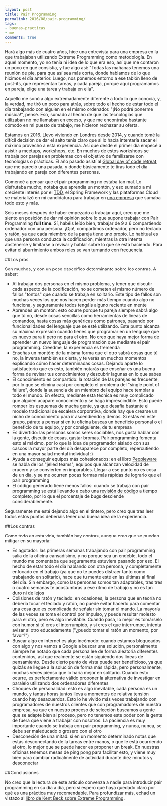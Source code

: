 ```yaml
---
layout: post
title: Pair Programming
permalink: 2016/08/pair-programming/
tags:
- buenas-practicas
- me
comments: true
---
```


Hará algo más de cuatro años, hice una entrevista para una empresa en la que trabajaban utilizando Extreme Programming como metodología. En aquel momento, yo no tenía ni idea de lo que era eso, así que me contaron un poco en qué consistía, y fue algo así: "Todas las mañanas tenemos una reunión de pie, para que así sea más corta, donde hablamos de lo que hicimos el día anterior. Luego, nos ponemos entorno a ese tablón lleno de post-its, que representan tareas, y cada pareja, porque aquí programamos en pareja, elige una tarea y trabaja en ella".

Aquello me sonó a algo extremadamente diferente a todo lo que conocía, y, la verdad, me tiró un poco para atrás, sobre todo el hecho de estar todo el día trabajando con alguien en el mismo ordenador. "¡No podré ponerme música!", pensé. Eso, sumado al hecho de que las tecnologías que utilizaban no me llamaban en exceso, y que me encontraba bastante cómodo en mi puesto de trabajo, me hicieron rechazar su oferta.

<!--break-->

Estamos en 2016. Llevo viviendo en Londres desde 2014, y cuando tomé la difícil decisión de dar el salto tenía claro que si lo hacía intentaría sacar el máximo provecho a esta experiencia. Así que desde el primer día empecé a asistir a meetups, workshops, etc. En muchos de estos workshops se trabaja por parejas en problemas con el objetivo de familizarse con tecnologías o prácticas. El año pasado asistí al [Global day of code retreat](/2015/11/code-retreat-2015/), que me pareció una pasada, y donde básicamente te tiras todo el día trabajando en pareja con diferentes personas.

Comencé a pensar que el pair programming no estaba tan mal. Lo disfrutaba mucho, notaba que aprendía un montón, y eso sumado a mi creciente interés por el [TDD](2015/08/primera-experiencia-tdd/), el Spring Framework y las plataformas Cloud se materializó en mi candidatura para trabajar en [una empresa](https://pivotal.io/) que sumaba todo esto y más.

Seis meses después de haber empezado a trabajar aquí, creo que me siento en posición de dar mi opinión sobre lo que supone trabajar con Pair Programming **full time**. Sí, habéis leído bien, trabajar de 9 a 6 compartiendo ordenador con una persona. ¡Ojo!, compartimos ordenador, pero no teclado y ratón, ya que cada miembro de la pareja tiene uno propio. Lo habitual es que una persona conduzca la codificación, mientras la otra intenta abstenerse y limitarse a revisar y hablar sobre lo que se está haciendo. Para evitar el aburrimiento ambos roles se van turnando con frecuencia.

##Los pros

Son muchos, y con un peso específico determinante sobre los contras. A saber:

* Al trabajar dos personas en el mismo problema, y tener que discutir cada aspecto de la codificación, no se cometen el mismo número de fallos "tontos" que cuando se trabaja en solitario. Este tipo de fallos son muchas veces los que nos hacen perder más tiempo cuando algo no funciona, y seguramente todos tengáis alguno reciente en mente
* Aprendes un montón: esto ocurre porque tu pareja siempre sabrá algo que tú no, desde cosas sencillas como herramientas de líneas de comandos, hasta cosas más genéricas como patrones, pasando por funcionalidades del lenguaje que se esté utilizando. Este punto alcanza su máxima expresión cuando tienes que programar en un lenguaje que es nuevo para tí pero no para el otro. No creo que haya mejor forma de aprender un nuevo lenguaje de programación que mediante el pair programming. Creedme, la experiencia es tremenda
* Enseñas un montón: de la misma forma que el otro sabrá cosas que tú no, la inversa también es cierta, y te verás en muchos momentos explicando cómo hacer determinadas cosas. Dejando aparte lo satisfactorio que es esto, también notarás que enseñar es una buena forma de revisar tus conocimientos y descubrir lagunas en lo que sabes
* El conocimiento es compartido: la rotación de las parejas es frecuente, por lo que se elimina casi por completo el problema del "single point of failure", donde la ausencia de un miembro del equipo hace temblar a todo el mundo. En efecto, mediante esta técnica es muy complicado que alguien acapare conocimiento y se haga imprescindible. Esto puede romper los esquemas de mucha gente, ya que desafía bastante el modelo tradicional de escalera corporativa, donde hay que crearse un nicho de conocimiento para ir ascendiendo y demás. Si estás en este grupo, párate a pensar si en tu oficina buscas un beneficio personal o el beneficio de tu equipo, y por consiguiente, de tu empresa
* Es divertido: las personas somos seres sociables, nos gusta hablar con la gente, discutir de cosas, gastar bromas. Pair programming fomenta esto al máximo, por lo que la idea de programador aislado con sus cascos la mayor parte del día desaparece por completo, repercutiendo en una mayor salud mental individual :)
* Ayuda a conseguir equipos más cohesionados: en el libro [Peopleware](https://www.amazon.com/Peopleware-Productive-Projects-Teams-3rd/dp/0321934113) se habla de los "jelled teams", equipos que alcanzan velocidad de crucero y se convierten en imparables. Llegar a ese punto no es cosa de un día, y se me ocurren pocas formas más rápidas de lograrlo que el pair programming
* El código generado tiene menos fallos: cuando se trabaja con pair programming se está llevando a cabo una [revisión de código](/2015/03/code-reviews/) a tiempo completo, por lo que el porcentaje de bugs desciende considerablemente.

Seguramente me esté dejando algo en el tintero, pero creo que tras leer todos estos puntos deberiáis tener una buena idea de la experiencia.

##Los contras

Como todo en esta vida, también hay contras, aunque creo que se pueden mitigar en su mayoría:

* Es agotador: las primeras semanas trabajando con pair programming salía de la oficina cansadísimo, y no porque sea un endeble, todo el mundo me comentaba que seguramente estuviera pasando por eso. El hecho de estar todo el día hablando con otra persona, y completamente enfocado en el trabajo (ya que no te puedes distraer tanto como trabajando en solitario), hace que tu mente esté en las últimas al final del día. Sin embargo, como las personas somos tan adaptables, tras tres o cuatro semanas te acostumbras a ese ritmo de trabajo y no es tan duro ni de lejos
* Colisiones de ratón y teclado: en ocasiones, la persona que en teoría no debería tocar el teclado y ratón, no puede evitar hacerlo para comentar una cosa que es complicada de señalar sin tomar el mando. La mayoría de las veces se toma el control por impulso, y puede resultar molesto para el otro, pero es algo inevitable. Cuando pasa, lo mejor es tomárselo con humor si tú eres el interrumpido, y si eres el que interrumpe, intenta avisar al otro educadamente ("¿puedo tomar el ratón un momento, por favor?")
* Buscar algo en internet es algo incómodo: cuando estamos bloqueados con algo y nos vamos a Google a buscar una solución, personalmente siempre he notado que cada persona lee de forma aleatoria diferentes contenidos, así que realmente se están siguiendo dos líneas de pensamiento. Desde cierto punto de vista puede ser beneficioso, ya que quizás se llegue a la solución de forma más rápida, pero personalmente, muchas veces pienso que lo haría mejor en solitario. Cuando esto ocurre, es perfectamente válido proponer la alternativa de investigar en paralelo utilizando dos ordenadores diferentes
* Choques de personalidad: esto es algo inevitable, cada persona es un mundo, y tantas horas juntos lleva a momentos de relativa tensión cuando hay desacuerdos. Esto lo he vivido más veces trabajando con programadores de nuestros clientes que con programadores de nuestra empresa, ya que en nuestro proceso de selección buscamos a gente que se adapte bien al proceso, pero no tenemos este poder con la gente de fuera que viene a trabajar con nosotros. La paciencia es muy importante cuando se trabaja con pair programming, y nunca, nunca, se debe ser maleducado o grosero con el otro
* Desconexión de una mitad: si en un momento determinado notas que estás desconectando de la tareas entre manos, o que le está ocurriendo al otro, lo mejor que se puede hacer es proponer un break. En nuestras oficinas tenemos mesas de ping pong para facilitar esto, y viene muy bien para cambiar radicalmente de actividad durante diez minutos y desconectar

##Conclusiones

No creo que la lectura de este artículo convenza a nadie para introducir pair programming en su día a día, pero sí espero que haya quedado claro por qué es una práctica muy recomendable. Para profundizar más, echad un vistazo al [libro de Kent Beck sobre Extreme Programming](https://www.amazon.es/Extreme-Programming-Explained-Embrace-Embracing/dp/0321278658/ref=sr_1_1).
